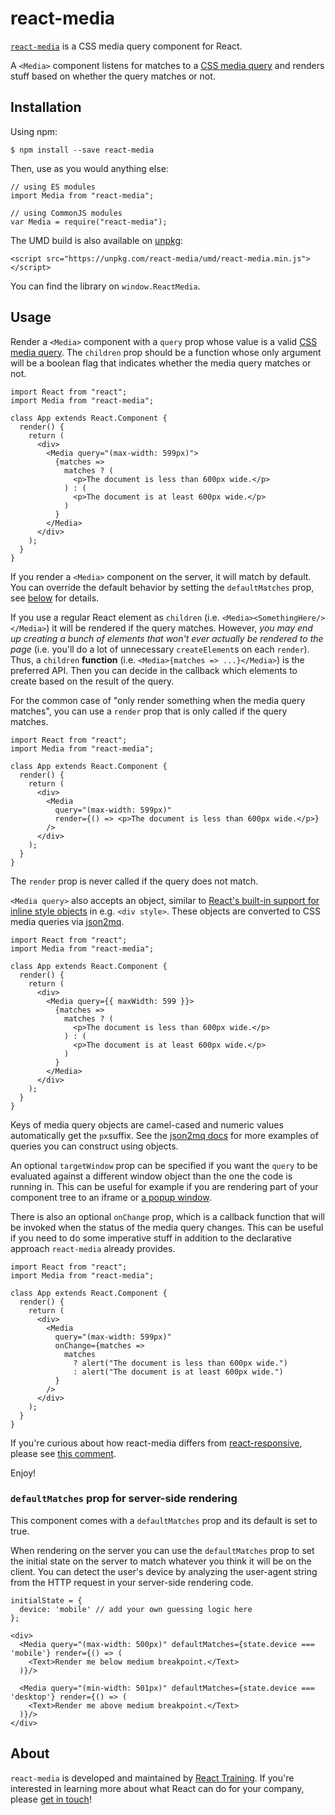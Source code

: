 # react-media

[`react-media`](https://www.npmjs.com/package/react-media) is a CSS media query component for React.

A `<Media>` component listens for matches to a [CSS media query](https://developer.mozilla.org/en-US/docs/Web/CSS/Media_Queries) and renders stuff based on whether the query matches or not.

## Installation

Using npm:

```
$ npm install --save react-media
```

Then, use as you would anything else:

```
// using ES modules
import Media from "react-media";
 
// using CommonJS modules
var Media = require("react-media");
```

The UMD build is also available on [unpkg](https://unpkg.com/):

```
<script src="https://unpkg.com/react-media/umd/react-media.min.js"></script>
```

You can find the library on `window.ReactMedia`.

## Usage

Render a `<Media>` component with a `query` prop whose value is a valid [CSS media query](https://developer.mozilla.org/en-US/docs/Web/CSS/Media_Queries). The `children` prop should be a function whose only argument will be a boolean flag that indicates whether the media query matches or not.

```
import React from "react";
import Media from "react-media";
 
class App extends React.Component {
  render() {
    return (
      <div>
        <Media query="(max-width: 599px)">
          {matches =>
            matches ? (
              <p>The document is less than 600px wide.</p>
            ) : (
              <p>The document is at least 600px wide.</p>
            )
          }
        </Media>
      </div>
    );
  }
}
```

If you render a `<Media>` component on the server, it will match by default. You can override the default behavior by setting the `defaultMatches` prop, see [below](https://www.npmjs.com/package/react-media#defaultmatches-prop-for-server-side-rendering) for details.

If you use a regular React element as `children` (i.e. `<Media><SomethingHere/></Media>`) it will be rendered if the query matches. However, *you may end up creating a bunch of elements that won't ever actually be rendered to the page* (i.e. you'll do a lot of unnecessary `createElement`s on each `render`). Thus, a `children` **function** (i.e. `<Media>{matches => ...}</Media>`) is the preferred API. Then you can decide in the callback which elements to create based on the result of the query.

For the common case of "only render something when the media query matches", you can use a `render` prop that is only called if the query matches.

```
import React from "react";
import Media from "react-media";
 
class App extends React.Component {
  render() {
    return (
      <div>
        <Media
          query="(max-width: 599px)"
          render={() => <p>The document is less than 600px wide.</p>}
        />
      </div>
    );
  }
}
```

The `render` prop is never called if the query does not match.

`<Media query>` also accepts an object, similar to [React's built-in support for inline style objects](https://facebook.github.io/react/tips/inline-styles.html) in e.g. `<div style>`. These objects are converted to CSS media queries via [json2mq](https://github.com/akiran/json2mq/blob/master/README.md#usage).

```
import React from "react";
import Media from "react-media";
 
class App extends React.Component {
  render() {
    return (
      <div>
        <Media query={{ maxWidth: 599 }}>
          {matches =>
            matches ? (
              <p>The document is less than 600px wide.</p>
            ) : (
              <p>The document is at least 600px wide.</p>
            )
          }
        </Media>
      </div>
    );
  }
}
```

Keys of media query objects are camel-cased and numeric values automatically get the `px`suffix. See the [json2mq docs](https://github.com/akiran/json2mq/blob/master/README.md#usage) for more examples of queries you can construct using objects.

An optional `targetWindow` prop can be specified if you want the `query` to be evaluated against a different window object than the one the code is running in. This can be useful for example if you are rendering part of your component tree to an iframe or [a popup window](https://hackernoon.com/using-a-react-16-portal-to-do-something-cool-2a2d627b0202).

There is also an optional `onChange` prop, which is a callback function that will be invoked when the status of the media query changes. This can be useful if you need to do some imperative stuff in addition to the declarative approach `react-media` already provides.

```
import React from "react";
import Media from "react-media";
 
class App extends React.Component {
  render() {
    return (
      <div>
        <Media
          query="(max-width: 599px)"
          onChange={matches =>
            matches
              ? alert("The document is less than 600px wide.")
              : alert("The document is at least 600px wide.")
          }
        />
      </div>
    );
  }
}
```

If you're curious about how react-media differs from [react-responsive](https://github.com/contra/react-responsive), please see [this comment](https://github.com/ReactTraining/react-media/issues/70#issuecomment-347774260).

Enjoy!

### `defaultMatches` prop for server-side rendering

This component comes with a `defaultMatches` prop and its default is set to true.

When rendering on the server you can use the `defaultMatches` prop to set the initial state on the server to match whatever you think it will be on the client. You can detect the user's device by analyzing the user-agent string from the HTTP request in your server-side rendering code.

```
initialState = {
  device: 'mobile' // add your own guessing logic here
};
 
<div>
  <Media query="(max-width: 500px)" defaultMatches={state.device === 'mobile'} render={() => (
    <Text>Render me below medium breakpoint.</Text>
  )}/>
 
  <Media query="(min-width: 501px)" defaultMatches={state.device === 'desktop'} render={() => (
    <Text>Render me above medium breakpoint.</Text>
  )}/>
</div>
```

## About

`react-media` is developed and maintained by [React Training](https://reacttraining.com/). If you're interested in learning more about what React can do for your company, please [get in touch](mailto:hello@reacttraining.com)!